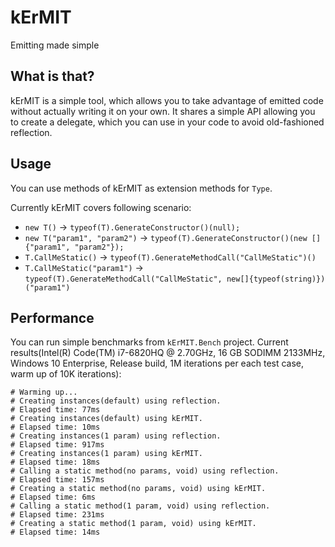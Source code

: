 # kErMIT

Emitting made simple

## What is that?

kErMIT is a simple tool, which allows you to take advantage of emitted code without actually writing it on your own. It shares a simple API allowing you to create a delegate, which you can use in your code to avoid old-fashioned reflection.

## Usage

You can use methods of kErMIT as extension methods for `Type`.

Currently kErMIT covers following scenario:
* `new T()` -> `typeof(T).GenerateConstructor()(null);`
* `new T("param1", "param2")` -> `typeof(T).GenerateConstructor()(new []{"param1", "param2"});`
* `T.CallMeStatic()` -> `typeof(T).GenerateMethodCall("CallMeStatic")()`
* `T.CallMeStatic("param1")` -> `typeof(T).GenerateMethodCall("CallMeStatic", new[]{typeof(string)})("param1")`

## Performance

You can run simple benchmarks from `kErMIT.Bench` project. Current results(Intel(R) Code(TM) i7-6820HQ @ 2.70GHz, 16 GB SODIMM 2133MHz, Windows 10 Enterprise, Release build, 1M iterations per each test case, warm up of 10K iterations):

```
# Warming up...
# Creating instances(default) using reflection.
# Elapsed time: 77ms
# Creating instances(default) using kErMIT.
# Elapsed time: 10ms
# Creating instances(1 param) using reflection.
# Elapsed time: 917ms
# Creating instances(1 param) using kErMIT.
# Elapsed time: 18ms
# Calling a static method(no params, void) using reflection.
# Elapsed time: 157ms
# Creating a static method(no params, void) using kErMIT.
# Elapsed time: 6ms
# Calling a static method(1 param, void) using reflection.
# Elapsed time: 231ms
# Creating a static method(1 param, void) using kErMIT.
# Elapsed time: 14ms
```
